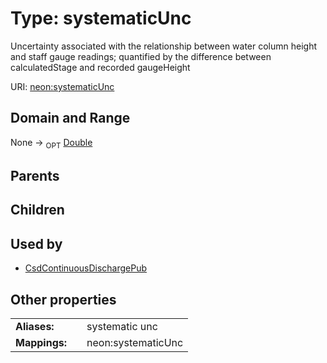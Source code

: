 
# Type: systematicUnc


Uncertainty associated with the relationship between water column height and staff gauge readings; quantified by the difference between calculatedStage and recorded gaugeHeight

URI: [neon:systematicUnc](https://data.neonscience.org/systematicUnc)


## Domain and Range

None ->  <sub>OPT</sub> [Double](types/Double.md)

## Parents


## Children


## Used by

 * [CsdContinuousDischargePub](CsdContinuousDischargePub.md)

## Other properties

|  |  |  |
| --- | --- | --- |
| **Aliases:** | | systematic unc |
| **Mappings:** | | neon:systematicUnc |

